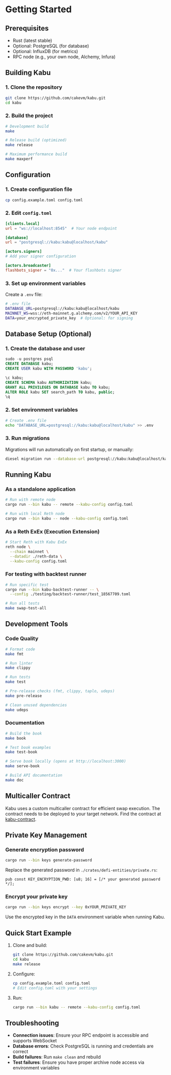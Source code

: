 # Getting Started

## Prerequisites

- Rust (latest stable)
- Optional: PostgreSQL (for database)
- Optional: InfluxDB (for metrics)
- RPC node (e.g., your own node, Alchemy, Infura)

## Building Kabu

### 1. Clone the repository

```bash
git clone https://github.com/cakevm/kabu.git
cd kabu
```

### 2. Build the project

```bash
# Development build
make

# Release build (optimized)
make release

# Maximum performance build
make maxperf
```

## Configuration

### 1. Create configuration file

```bash
cp config.example.toml config.toml
```

### 2. Edit `config.toml`

```toml
[clients.local]
url = "ws://localhost:8545"  # Your node endpoint

[database]
url = "postgresql://kabu:kabu@localhost/kabu"

[actors.signers]
# Add your signer configuration

[actors.broadcaster]
flashbots_signer = "0x..."  # Your flashbots signer
```

### 3. Set up environment variables

Create a `.env` file:

```bash
# .env file
DATABASE_URL=postgresql://kabu:kabu@localhost/kabu
MAINNET_WS=wss://eth-mainnet.g.alchemy.com/v2/YOUR_API_KEY
DATA=your_encrypted_private_key  # Optional: for signing
```

## Database Setup (Optional)

### 1. Create the database and user

```sql
sudo -u postgres psql
CREATE DATABASE kabu;
CREATE USER kabu WITH PASSWORD 'kabu';

\c kabu;
CREATE SCHEMA kabu AUTHORIZATION kabu;
GRANT ALL PRIVILEGES ON DATABASE kabu TO kabu;
ALTER ROLE kabu SET search_path TO kabu, public;
\q
```

### 2. Set environment variables

```bash
# Create .env file
echo "DATABASE_URL=postgresql://kabu:kabu@localhost/kabu" >> .env
```

### 3. Run migrations

Migrations will run automatically on first startup, or manually:

```bash
diesel migration run --database-url postgresql://kabu:kabu@localhost/kabu
```

## Running Kabu

### As a standalone application

```bash
# Run with remote node
cargo run --bin kabu -- remote --kabu-config config.toml

# Run with local Reth node
cargo run --bin kabu -- node --kabu-config config.toml
```

### As a Reth ExEx (Execution Extension)

```bash
# Start Reth with Kabu ExEx
reth node \
  --chain mainnet \
  --datadir ./reth-data \
  --kabu-config config.toml
```

### For testing with backtest runner

```bash
# Run specific test
cargo run --bin kabu-backtest-runner -- \
  --config ./testing/backtest-runner/test_18567709.toml

# Run all tests
make swap-test-all
```

## Development Tools

### Code Quality

```bash
# Format code
make fmt

# Run linter
make clippy

# Run tests
make test

# Pre-release checks (fmt, clippy, taplo, udeps)
make pre-release

# Clean unused dependencies
make udeps
```

### Documentation

```bash
# Build the book
make book

# Test book examples
make test-book

# Serve book locally (opens at http://localhost:3000)
make serve-book

# Build API documentation
make doc
```

## Multicaller Contract

Kabu uses a custom multicaller contract for efficient swap execution. The contract needs to be deployed to your target network. Find the contract at [kabu-contract](https://github.com/cakevm/kabu-contract).

## Private Key Management

### Generate encryption password

```bash
cargo run --bin keys generate-password
```

Replace the generated password in `./crates/defi-entities/private.rs`:

```rust,ignore
pub const KEY_ENCRYPTION_PWD: [u8; 16] = [/* your generated password */];
```

### Encrypt your private key

```bash
cargo run --bin keys encrypt --key 0xYOUR_PRIVATE_KEY
```

Use the encrypted key in the `DATA` environment variable when running Kabu.

## Quick Start Example

1. Clone and build:
   ```bash
   git clone https://github.com/cakevm/kabu.git
   cd kabu
   make release
   ```

2. Configure:
   ```bash
   cp config.example.toml config.toml
   # Edit config.toml with your settings
   ```

3. Run:
   ```bash
   cargo run --bin kabu -- remote --kabu-config config.toml
   ```

## Troubleshooting

- **Connection issues**: Ensure your RPC endpoint is accessible and supports WebSocket
- **Database errors**: Check PostgreSQL is running and credentials are correct
- **Build failures**: Run `make clean` and rebuild
- **Test failures**: Ensure you have proper archive node access via environment variables
